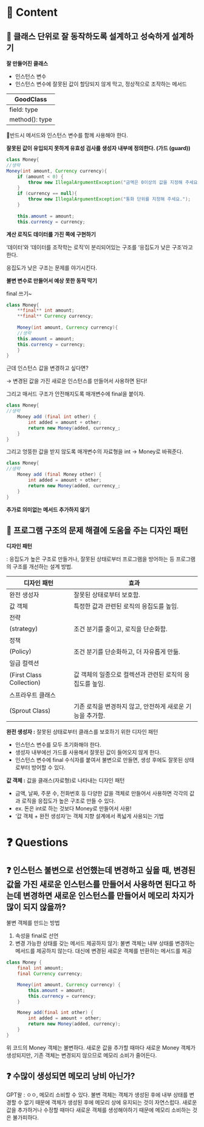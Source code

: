 # **📌 Content**

## **📌 클래스 단위로 잘 동작하도록 설계하고 성숙하게 설계하기**

**잘 만들어진 클래스**

- 인스턴스 변수
- 인스턴스 변수에 잘못된 값이 할당되지 않게 막고, 정상적으로 조작하는 메서드

| GoodClass |
| --- |
| field: type |
| method(): type |

🔺반드시 메서드와 인스턴스 변수를 함께 사용해야 한다.

**잘못된 값이 유입되지 못하게 유효성 검사를 생성자 내부에 정의한다. (가드 (guard))**

```java
class Money{
//생략
Money(int amount, Currency currency){
	if (amount < 0) {
		throw new IllegalArgumentException("금액은 0이상의 값을 지정해 주세요.");
	}
	if (currency == null){
		throw new IllegalArgumentException("통화 단위를 지정해 주세요.");
	}
	
	this.amount = amount;
	this.currency = currency;
```

**계산 로직도 데이터를 가진 쪽에 구현하기**

‘데이터’와 ‘데이터를 조작학는 로직’이 분리되어있는 구조를 ‘응집도가 낮은 구조’라고 한다.

응집도가 낮은 구조는 문제를 야기시킨다.

**불변 변수로 만들어서 예상 못한 동작 막기**

final 쓰기~

```java
class Money{
	**final** int amount;
	**final** Currency currency;
	
	Money(int amount, Currency currency){
	//생략
	this.amount = amount;
	this.currency = currency;
	}
}
```

근데 인스턴스 값을 변경하고 싶다면?

→ 변경된 값을 가진 새로운 인스턴스를 만들어서 사용하면 된다!

그리고 매서드 구조가 안전해지도록 매개변수에 final을 붙이자.

```java
class Money{
//생략
	Money add (final int other) {
		int added = amount + other;
		return new Money(added, currency_;
	}
}
```

그리고 엉뚱한 값을 받지 않도록 매개변수의 자료형을 int → Money로 바꿔준다.

```java
class Money{
//생략
	Money add (final Money other) {
		int added = amount + other;
		return new Money(added, currency_;
	}
}
```

**추가로 의미없는 메서드 추가하지 않기**

## **📌 프로그램 구조의 문제 해결에 도움을 주는 디자인 패턴**

**디자인 패턴**

: 응집도가 높은 구조로 만들거나, 잘못된 상태로부터 프로그램을 방어하는 등 프로그램의 구조를 개선하는 설계 방법.

| 디자인 패턴 | 효과 |
| --- | --- |
| 완전 생성자 | 잘못된 상태로부터 보호함. |
| 값 객체 | 특정한 값과 관련된 로직의 응집도를 높임. |
| 전략
(strategy) | 조건 분기를 줄이고, 로직을 단순화함. |
| 정책
(Policy) | 조건 분기를 단순화하고, 더 자유롭게 만듦. |
| 일급 컬렉션
(First Class Collection) | 값 객체의 일종으로 컬렉션과 관련된 로직의 응집도를 높임. |
| 스프라우트 클래스
(Sprout Class) | 기존 로직을 변경하지 않고, 안전하게 새로운 기능을 추가함. |

**완전 생성자 :** 잘못된 상태로부터 클래스를 보호하기 위한 디자인 패턴

- 인스턴스 변수를 모두 초기화해야 한다.
- 생성자 내부에선 가드를 사용해서 잘못된 값이 들어오지 않게 한다.
- 인스턴스 변수에 final 수식자를 붙여서 불변으로 만들면, 생성 후에도 잘못된 상태로부터 방어할 수 있다.

**값 객체 :** 값을 클래스(자료형)로 나타내는 디자인 패턴

- 금액, 날짜, 주문 수, 전화번호 등 다양한 값을 객체로 만들어서 사용하면 각각의 값과 로직을 응집도가 높은 구조로 만들 수 있다.
- ex. 돈은 int로 하는 것보다 Money로 만들어서 사용!
- ‘값 객체 + 완전 생성자’는 객체 지향 설계에서 폭넓게 사용되는 기법

# **❓ Questions**

## **❓ 인스턴스 불변으로 선언했는데 변경하고 싶을 때, 변경된 값을 가진 새로운 인스턴스를 만들어서 사용하면 된다고 하는데 변경하면 새로운 인스턴스를 만들어서 메모리 차지가 많이 되지 않을까?**

불변 객체를 만드는 방법

1. 속성을 final로 선언
2. 변경 가능한 상태를 갖는 메서드 제공하지 않기: 불변 객체는 내부 상태를 변경하는 메서드를 제공하지 않는다. 대신에 변경된 새로운 객체를 반환하는 메서드를 제공

```java
class Money {
    final int amount;
    final Currency currency;

    Money(int amount, Currency currency) {
        this.amount = amount;
        this.currency = currency;
    }

    Money add(final int other) {
        int added = amount + other;
        return new Money(added, currency);
    }
}
```

위 코드의 Money 객체는 불변하다. 새로운 값을 추가할 때마다 새로운 Money 객체가 생성되지만, 기존 객체는 변경되지 않으므로 메모리 소비가 줄어든다.

## **❓ 수많이 생성되면 메모리 낭비 아닌가?**

GPT왈 : ㅇㅇ, 메모리 소비할 수 있다. 불변 객체는 객체가 생성된 후에 내부 상태를 변경할 수 없기 때문에 객체가 생성된 후에 메모리 상에 유지되는 것이 자연스럽다. 새로운 값을 추가하거나 수정할 때마다 새로운 객체를 생성해야하기 때문에 메모리 소비하는 것은 불가피하다.
